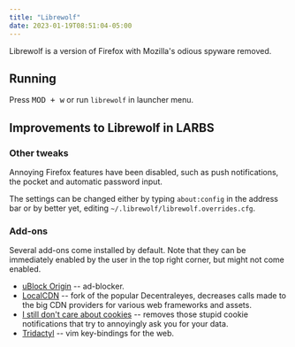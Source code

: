 ```yaml
---
title: "Librewolf"
date: 2023-01-19T08:51:04-05:00
---
```


Librewolf is a version of Firefox with Mozilla's odious spyware removed.

## Running

Press <kbd>MOD + w</kbd> or run `librewolf` in launcher menu.

## Improvements to Librewolf in LARBS


### Other tweaks

Annoying Firefox features have been disabled, such as push notifications, the pocket and automatic password input.

The settings can be changed either by typing `about:config` in the address bar or by better yet, editing `~/.librewolf/librewolf.overrides.cfg`.

### Add-ons
Several add-ons come installed by default.
Note that they can be immediately enabled by the user in the top right corner, but might not come enabled.

- [uBlock Origin](https://addons.mozilla.org/en-US/firefox/addon/ublock-origin/) -- ad-blocker.
- [LocalCDN](https://addons.mozilla.org/en-US/firefox/addon/localcdn-fork-of-decentraleyes/) -- fork of the popular Decentraleyes, decreases calls made to the big CDN providers for various web frameworks and assets.
- [I still don't care about cookies](https://addons.mozilla.org/en-US/firefox/addon/istilldontcareaboutcookies/) -- removes those stupid cookie notifications that try to annoyingly ask you for your data.
- [Tridactyl](https://addons.mozilla.org/en-US/firefox/addon/tridactyl-vim/) -- vim key-bindings for the web.
